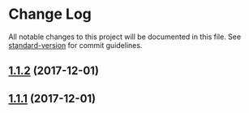 # Change Log

All notable changes to this project will be documented in this file. See [standard-version](https://github.com/conventional-changelog/standard-version) for commit guidelines.

<a name="1.1.2"></a>
## [1.1.2](https://github.com/researchgate/mongoose-avro-schema-generator/compare/v1.1.1...v1.1.2) (2017-12-01)



<a name="1.1.1"></a>
## [1.1.1](https://github.com/researchgate/mongoose-avro-schema-generator/compare/1.0.1...1.1.1) (2017-12-01)
